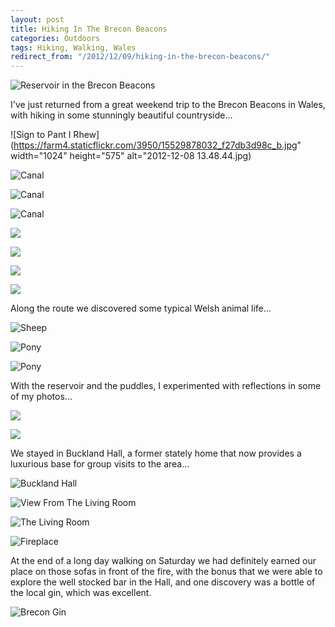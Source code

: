 ```yaml
---
layout: post
title: Hiking In The Brecon Beacons
categories: Outdoors
tags: Hiking, Walking, Wales
redirect_from: "/2012/12/09/hiking-in-the-brecon-beacons/"
---
```


![Reservoir in the Brecon Beacons](https://farm6.staticflickr.com/5614/15529782312_1a66d291fa_b.jpg)

I've just returned from a great weekend trip to the Brecon Beacons in Wales, with hiking in some stunningly beautiful countryside...

![Sign to Pant I Rhew](https://farm4.staticflickr.com/3950/15529878032_f27db3d98c_b.jpg" width="1024" height="575" alt="2012-12-08 13.48.44.jpg)

![Canal](https://farm4.staticflickr.com/3948/15343693750_ce75f56d27_b.jpg)

![Canal](https://farm3.staticflickr.com/2950/15331493370_71539990b8_b.jpg)

![Canal](https://farm4.staticflickr.com/3947/15331036859_f9afb0e3f1_b.jpg)

![](https://farm6.staticflickr.com/5599/15343628688_1f9cecb668_b.jpg)

![](https://farm4.staticflickr.com/3931/15497018986_af4f6286c5_b.jpg)

![](https://farm6.staticflickr.com/5599/15526676681_4a70b58f84_b.jpg)

![](https://farm4.staticflickr.com/3944/15519735532_987ddbed5b_b.jpg)


Along the route we discovered some typical Welsh animal life...

![Sheep](https://farm6.staticflickr.com/5576/14995464690_2cbdddf242_b.jpg)

![Pony](https://farm6.staticflickr.com/5597/15447800165_2542e89b5b_b.jpg)

![Pony](https://farm4.staticflickr.com/3935/15434177826_623ddbfb97_b.jpg)


With the reservoir and the puddles, I experimented with reflections in some of my photos...

![](https://farm4.staticflickr.com/3884/15158002696_f6567ee5f8_b.jpg)

![](https://farm4.staticflickr.com/3890/15178598581_3b75361635_b.jpg)


We stayed in Buckland Hall, a former stately home that now provides a luxurious base for group visits to the area...

![Buckland Hall](https://farm6.staticflickr.com/5602/15332423518_e6eed7a812_b.jpg)

![View From The Living Room](https://farm4.staticflickr.com/3944/15516359721_8fe48e6379_b.jpg)

![The Living Room](https://farm4.staticflickr.com/3945/15496179716_7c0761fb43_b.jpg)

![Fireplace](https://farm4.staticflickr.com/3932/15496302706_708d0f9f1b_b.jpg)



At the end of a long day walking on Saturday we had definitely earned our place on those sofas in front of the fire, with the bonus that we were able to explore the well stocked bar in the Hall, and one discovery was a bottle of the local gin, which was excellent.

![Brecon Gin](https://farm4.staticflickr.com/3946/15332771128_a2c7c54eb3_b.jpg)

